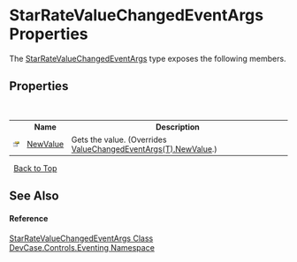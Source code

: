 # StarRateValueChangedEventArgs Properties
 

The <a href="T_DevCase_Controls_Eventing_StarRateValueChangedEventArgs">StarRateValueChangedEventArgs</a> type exposes the following members.


## Properties
&nbsp;<table><tr><th></th><th>Name</th><th>Description</th></tr><tr><td>![Public property](media/pubproperty.gif "Public property")</td><td><a href="P_DevCase_Controls_Eventing_StarRateValueChangedEventArgs_NewValue">NewValue</a></td><td>
Gets the value.
 (Overrides <a href="P_DevCase_Controls_Eventing_ValueChangedEventArgs_1_NewValue">ValueChangedEventArgs(T).NewValue</a>.)</td></tr></table>&nbsp;
<a href="#starratevaluechangedeventargs-properties">Back to Top</a>

## See Also


#### Reference
<a href="T_DevCase_Controls_Eventing_StarRateValueChangedEventArgs">StarRateValueChangedEventArgs Class</a><br /><a href="N_DevCase_Controls_Eventing">DevCase.Controls.Eventing Namespace</a><br />